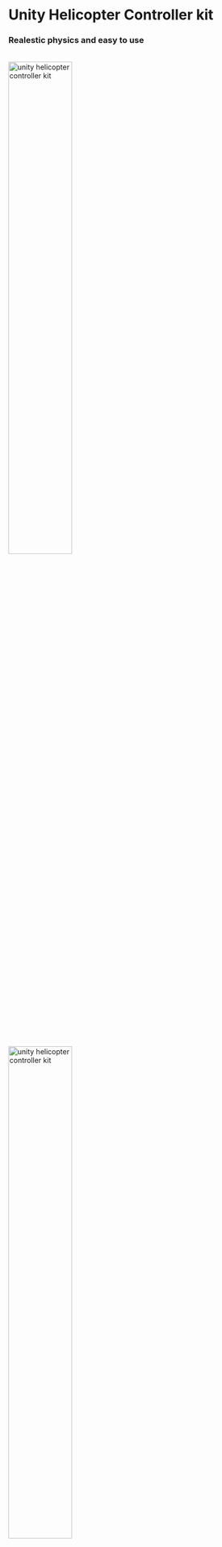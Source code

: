 <h1>Unity Helicopter Controller kit</h1>
<h3>Realestic physics and easy to use</h3>
<p>
  
</p>

<br>
<div>
  <img src="https://github.com/ehsanwwe/unity-helicopter-controller-realestic-kit/blob/main/screenshot1.jpg?raw=true" width="50%" alt="unity helicopter controller kit" align="left">
  <img src="https://github.com/ehsanwwe/unity-helicopter-controller-realestic-kit/blob/main/bladesystem.gif?raw=true" width="50%" alt="unity helicopter controller kit"  >
</div>

<br>
<br>
<div>
  <h2 align="left">how to use</h2>
  <p>
    1-Add <b>HelicopterControllerKit.cs</b> script to your object
    <br>
    2-asign Main blade and side blade GameObjects
    <br>
    3-asign Main blade and side blade materials
    <br>
    4-set Helicopter weight in KG (total mass of helicopter in realestic)
    <br>
    5-set Helicopter engine power in HP ( for example a normal city helicopter have 1100KG with an engine with 320 HP )    
    <br>
  </p>
  <br>
  <p>
    you can get UnityPackage file from bottom link
    <br>
    <a href="https://github.com/ehsanwwe/unity-helicopter-controller-realestic-kit/releases">
      https://github.com/ehsanwwe/unity-helicopter-controller-realestic-kit/releases
    </a>    
  </p>
  <br>
  <p>
    enjoy
  </p>
</div>



<h2>
  support me 
</h2>
By donating, you are not only helping me, but also contributing to the wider open-source community.
<br>
Your generosity allows us to keep my project free and accessible to everyone, regardless of their financial situation.
<br>
<b>Donation link:</b>
<br>
<a href="https://www.donationalerts.com/r/ehsan_hightech">
  https://www.donationalerts.com/r/ehsan_hightech
</a>
<br>
Thank you for your support!
